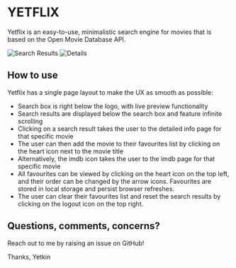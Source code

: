 # YETFLIX

Yetflix is an easy-to-use, minimalistic search engine for movies that is based on the Open Movie Database API. 

![Search Results](./screenshots/img1.jpg?raw=true "Search Results")
![Details](./screenshots/img2.jpg?raw=true "Details")

## How to use

Yetflix has a single page layout to make the UX as smooth as possible:

* Search box is right below the logo, with live preview functionality
* Search results are displayed below the search box and feature infinite scrolling 
* Clicking on a search result takes the user to the detailed info page for that specific movie 
* The user can then add the movie to their favourites list by clicking on the heart icon next to the movie title
* Alternatively, the imdb icon takes the user to the imdb page for that specific movie
* All favourites can be viewed by clicking on the heart icon on the top left, and their order can be changed by the arrow icons. Favourites are stored in local storage and persist browser refreshes.
* The user can clear their favourites list and reset the search results by clicking on the logout icon on the top right.

## Questions, comments, concerns?

Reach out to me by raising an issue on GitHub!

Thanks,
Yetkin

